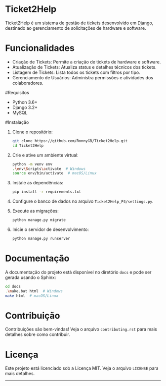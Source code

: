 
# Ticket2Help

Ticket2Help é um sistema de gestão de tickets desenvolvido em Django, destinado ao gerenciamento de solicitações de hardware e software.

# Funcionalidades

- Criação de Tickets: Permite a criação de tickets de hardware e software.
- Atualização de Tickets: Atualiza status e detalhes técnicos dos tickets.
- Listagem de Tickets: Lista todos os tickets com filtros por tipo.
- Gerenciamento de Usuários: Administra permissões e atividades dos colaboradores.

#Requisitos

- Python 3.6+
- Django 3.2+
- MySQL

#Instalação

1. Clone o repositório:
   ```sh
   git clone https://github.com/RonnyGB/Ticket2Help.git
   cd Ticket2Help
   ```

2. Crie e ative um ambiente virtual:
   ```sh
   python -m venv env
   .\env\Scripts\activate  # Windows
   source env/bin/activate  # macOS/Linux
   ```

3. Instale as dependências:
   ```sh
   pip install -r requirements.txt
   ```

4. Configure o banco de dados no arquivo `Ticket2Help_P4/settings.py`.

5. Execute as migrações:
   ```sh
   python manage.py migrate
   ```

6. Inicie o servidor de desenvolvimento:
   ```sh
   python manage.py runserver
   ```

# Documentação

A documentação do projeto está disponível no diretório `docs` e pode ser gerada usando o Sphinx:
```sh
cd docs
.\make.bat html  # Windows
make html  # macOS/Linux
```

# Contribuição

Contribuições são bem-vindas! Veja o arquivo `contributing.rst` para mais detalhes sobre como contribuir.

# Licença

Este projeto está licenciado sob a Licença MIT. Veja o arquivo `LICENSE` para mais detalhes.

---